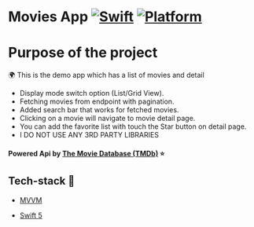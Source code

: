 # Movies App [![Swift](https://img.shields.io/badge/Swift-5.1-orange.svg)]() [![Platform](https://img.shields.io/badge/platform-iOS13.1-lightgrey.svg)]()

Purpose of the project
======================

:earth_africa: This is the demo app which has a list of movies and detail

* Display mode switch option (List/Grid View).
* Fetching movies from endpoint with pagination.
* Added search bar that works for fetched movies.
* Clicking on a movie will navigate to movie detail page.
* You can add the favorite list with touch the Star button on detail page.
* I DO NOT USE ANY 3RD PARTY LIBRARIES


#### Powered Api by [The Movie Database (TMDb)](https://developers.themoviedb.org/3) :star: 

## Tech-stack :calling:

* [MVVM](https://www.raywenderlich.com/34-design-patterns-by-tutorials-mvvm)

* [Swift 5](https://github.com/apple/swift)
